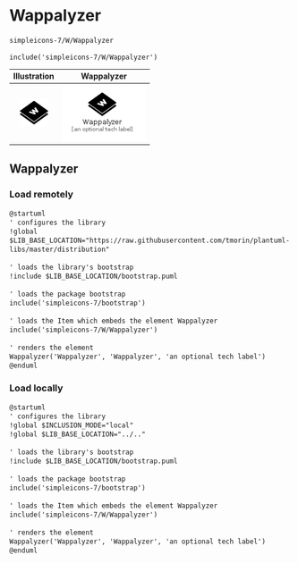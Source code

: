 # Wappalyzer


```text
simpleicons-7/W/Wappalyzer
```

```text
include('simpleicons-7/W/Wappalyzer')
```



| Illustration | Wappalyzer |
| :---: | :---: |
| ![illustration for Illustration](../../simpleicons-7/W/Wappalyzer.png) | ![illustration for Wappalyzer](../../simpleicons-7/W/Wappalyzer.Local.png) |




## Wappalyzer

### Load remotely
```plantuml
@startuml
' configures the library
!global $LIB_BASE_LOCATION="https://raw.githubusercontent.com/tmorin/plantuml-libs/master/distribution"

' loads the library's bootstrap
!include $LIB_BASE_LOCATION/bootstrap.puml

' loads the package bootstrap
include('simpleicons-7/bootstrap')

' loads the Item which embeds the element Wappalyzer
include('simpleicons-7/W/Wappalyzer')

' renders the element
Wappalyzer('Wappalyzer', 'Wappalyzer', 'an optional tech label')
@enduml
```

### Load locally
```plantuml
@startuml
' configures the library
!global $INCLUSION_MODE="local"
!global $LIB_BASE_LOCATION="../.."

' loads the library's bootstrap
!include $LIB_BASE_LOCATION/bootstrap.puml

' loads the package bootstrap
include('simpleicons-7/bootstrap')

' loads the Item which embeds the element Wappalyzer
include('simpleicons-7/W/Wappalyzer')

' renders the element
Wappalyzer('Wappalyzer', 'Wappalyzer', 'an optional tech label')
@enduml
```

